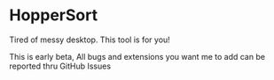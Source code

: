 # HopperSort
Tired of messy desktop. This tool is for you!

This is early beta, All bugs and extensions you want me to add can be reported thru GitHub Issues
